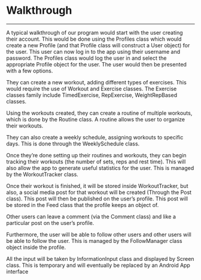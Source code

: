 # Walkthrough

---
A typical walkthrough of our program would start with the user creating their account. 
This would be done using the Profiles class which would create a new Profile 
(and that Profile class will construct a User object) for the user. This user can now 
log in to the app using their username and password. The Profiles class would log the 
user in and select the appropriate Profile object for the user. The user would then be 
presented with a few options.

They can create a new workout, adding different types of exercises. This would require 
the use of Workout and Exercise classes. The Exercise classes family include TimedExercise,
RepExercise, WeightRepBased classes.

Using the workouts created, they can create a routine of multiple workouts, which is done by
the Routine class. A routine allows the user to organize their workouts.

They can also create a weekly schedule, assigning workouts to specific days. This is done
through the WeeklySchedule class.

Once they’re done setting up their routines and workouts, they can begin tracking their 
workouts (the number of sets, reps and rest time). This will also allow the app to generate
useful statistics for the user. This is managed by the WorkoutTracker class.

Once their workout is finished, it will be stored inside WorkoutTracker, but also, a social
media post for that workout will be created (Through the Post class). This post will then 
be published on the user’s profile. This post will be stored in the Feed class that the 
profile keeps an object of.

Other users can leave a comment (via the Comment class) and like a particular post on the
user’s profile.

Furthermore, the user will be able to follow other users and other users will be able to 
follow the user. This is managed by the FollowManager class object inside the profile.

All the input will be taken by InformationInput class and displayed by Screen class. 
This is temporary and will eventually be replaced by an Android App interface

